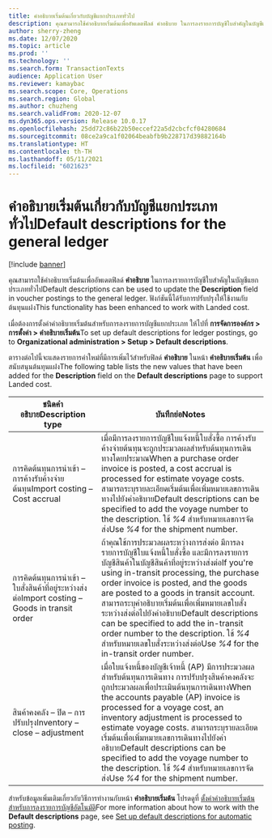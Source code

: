 ```yaml
---
title: คำอธิบายเริ่มต้นเกี่ยวกับบัญชีแยกประเภททั่วไป
description: คุณสามารถใช้คำอธิบายเริ่มต้นเพื่ออัพเดตฟิลด์ คำอธิบาย ในการลงรายการบัญชีใบสำคัญในบัญชีแยกประเภททั่วไป
author: sherry-zheng
ms.date: 12/07/2020
ms.topic: article
ms.prod: ''
ms.technology: ''
ms.search.form: TransactionTexts
audience: Application User
ms.reviewer: kamaybac
ms.search.scope: Core, Operations
ms.search.region: Global
ms.author: chuzheng
ms.search.validFrom: 2020-12-07
ms.dyn365.ops.version: Release 10.0.17
ms.openlocfilehash: 25dd72c86b22b50eccef22a5d2cbcfcf04280684
ms.sourcegitcommit: 08ce2a9ca1f02064beabfb9b228717d39882164b
ms.translationtype: HT
ms.contentlocale: th-TH
ms.lasthandoff: 05/11/2021
ms.locfileid: "6021623"
---
```

# <a name="default-descriptions-for-the-general-ledger"></a><span data-ttu-id="59332-103">คำอธิบายเริ่มต้นเกี่ยวกับบัญชีแยกประเภททั่วไป</span><span class="sxs-lookup"><span data-stu-id="59332-103">Default descriptions for the general ledger</span></span>

[!include [banner](../../includes/banner.md)]

<span data-ttu-id="59332-104">คุณสามารถใช้คำอธิบายเริ่มต้นเพื่ออัพเดตฟิลด์ **คำอธิบาย** ในการลงรายการบัญชีใบสำคัญในบัญชีแยกประเภททั่วไป</span><span class="sxs-lookup"><span data-stu-id="59332-104">Default descriptions can be used to update the **Description** field in voucher postings to the general ledger.</span></span> <span data-ttu-id="59332-105">ฟังก์ชันนี้ได้รับการปรับปรุงให้ใช้งานกับต้นทุนแฝง</span><span class="sxs-lookup"><span data-stu-id="59332-105">This functionality has been enhanced to work with Landed cost.</span></span>

<span data-ttu-id="59332-106">เมื่อต้องการตั้งค่าคำอธิบายเริ่มต้นสำหรับการลงรายการบัญชีแยกประเภท ให้ไปที่ **การจัดการองค์กร \> การตั้งค่า \> คำอธิบายเริ่มต้น**</span><span class="sxs-lookup"><span data-stu-id="59332-106">To set up default descriptions for ledger postings, go to **Organizational administration \> Setup \> Default descriptions**.</span></span>

<span data-ttu-id="59332-107">ตารางต่อไปนี้จะแสดงรายการค่าใหม่ที่มีการเพิ่มไว้สำหรับฟิลด์ **คำอธิบาย** ในหน้า **คำอธิบายเริ่มต้น** เพื่อสนับสนุนต้นทุนแฝง</span><span class="sxs-lookup"><span data-stu-id="59332-107">The following table lists the new values that have been added for the **Description** field on the **Default descriptions** page to support Landed cost.</span></span>

| <span data-ttu-id="59332-108">ชนิดคำอธิบาย</span><span class="sxs-lookup"><span data-stu-id="59332-108">Description type</span></span> | <span data-ttu-id="59332-109">บันทึกย่อ</span><span class="sxs-lookup"><span data-stu-id="59332-109">Notes</span></span> |
|---|---|
| <span data-ttu-id="59332-110">การคิดต้นทุนการนําเข้า – การค้างรับค้างจ่ายต้นทุน</span><span class="sxs-lookup"><span data-stu-id="59332-110">Import costing – Cost accrual</span></span> | <span data-ttu-id="59332-111">เมื่อมีการลงรายการบัญชีใบแจ้งหนี้ใบสั่งซื้อ การค้างรับค้างจ่ายต้นทุนจะถูกประมวลผลสำหรับต้นทุนการเดินทางโดยประมาณ</span><span class="sxs-lookup"><span data-stu-id="59332-111">When a purchase order invoice is posted, a cost accrual is processed for estimate voyage costs.</span></span> <span data-ttu-id="59332-112">สามารถระบุรายละเอียดเริ่มต้นเพื่อเพิ่มหมายเลขการเดินทางไปยังคำอธิบาย</span><span class="sxs-lookup"><span data-stu-id="59332-112">Default descriptions can be specified to add the voyage number to the description.</span></span> <span data-ttu-id="59332-113">ใช้ *%4* สำหรับหมายเลขการจัดส่ง</span><span class="sxs-lookup"><span data-stu-id="59332-113">Use *%4* for the shipment number.</span></span> |
| <span data-ttu-id="59332-114">การคิดต้นทุนการนำเข้า – ใบสั่งสินค้าที่อยู่ระหว่างส่งต่อ</span><span class="sxs-lookup"><span data-stu-id="59332-114">Import costing – Goods in transit order</span></span> | <span data-ttu-id="59332-115">ถ้าคุณใช้การประมวลผลระหว่างการส่งต่อ มีการลงรายการบัญชีใบแจ้งหนี้ใบสั่งซื้อ และมีการลงรายการบัญชีสินค้าในบัญชีสินค้าที่อยู่ระหว่างส่งต่อ</span><span class="sxs-lookup"><span data-stu-id="59332-115">If you're using in-transit processing, the purchase order invoice is posted, and the goods are posted to a goods in transit account.</span></span> <span data-ttu-id="59332-116">สามารถระบุคำอธิบายเริ่มต้นเพื่อเพิ่มหมายเลขใบสั่งระหว่างส่งต่อไปยังคำอธิบาย</span><span class="sxs-lookup"><span data-stu-id="59332-116">Default descriptions can be specified to add the in-transit order number to the description.</span></span> <span data-ttu-id="59332-117">ใช้ *%4* สำหรับหมายเลขใบสั่งระหว่างส่งต่อ</span><span class="sxs-lookup"><span data-stu-id="59332-117">Use *%4* for the in-transit order number.</span></span> |
| <span data-ttu-id="59332-118">สินค้าคงคลัง – ปิด – การปรับปรุง</span><span class="sxs-lookup"><span data-stu-id="59332-118">Inventory – close – adjustment</span></span> | <span data-ttu-id="59332-119">เมื่อใบแจ้งหนี้ของบัญชีเจ้าหนี้ (AP) มีการประมวลผลสำหรับต้นทุนการเดินทาง การปรับปรุงสินค้าคงคลังจะถูกประมวลผลเพื่อประเมินต้นทุนการเดินทาง</span><span class="sxs-lookup"><span data-stu-id="59332-119">When the accounts payable (AP) invoice is processed for a voyage cost, an inventory adjustment is processed to estimate voyage costs.</span></span> <span data-ttu-id="59332-120">สามารถระบุรายละเอียดเริ่มต้นเพื่อเพิ่มหมายเลขการเดินทางไปยังคำอธิบาย</span><span class="sxs-lookup"><span data-stu-id="59332-120">Default descriptions can be specified to add the voyage number to the description.</span></span> <span data-ttu-id="59332-121">ใช้ *%4* สำหรับหมายเลขการจัดส่ง</span><span class="sxs-lookup"><span data-stu-id="59332-121">Use *%4* for the shipment number.</span></span> |

<span data-ttu-id="59332-122">สำหรับข้อมูลเพิ่มเติมเกี่ยวกับวิธีการทำงานกับหน้า **คำอธิบายเริ่มต้น** โปรดดูที่ [ตั้งค่าคำอธิบายเริ่มต้นสำหรับการลงรายการบัญชีอัตโนมัติ](../../finance/general-ledger/set-up-default-descriptions-for-automatic-posting.md)</span><span class="sxs-lookup"><span data-stu-id="59332-122">For more information about how to work with the **Default descriptions** page, see [Set up default descriptions for automatic posting](../../finance/general-ledger/set-up-default-descriptions-for-automatic-posting.md).</span></span>
